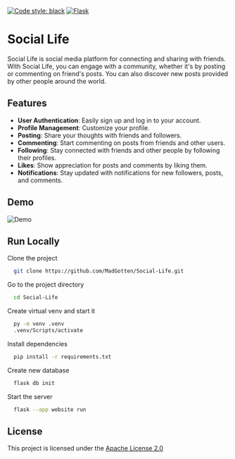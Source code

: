 [![Code style: black](https://img.shields.io/badge/code%20style-black-000000.svg)](https://github.com/psf/black)
[![Flask](https://img.shields.io/badge/Flask-000000?style=flat&logo=flask&logoColor=white)](https://github.com/pallets/flask)

# Social Life

Social Life is social media platform for connecting and sharing with friends. With Social Life, you can engage with a community, whether it's by posting or commenting on friend's posts. You can also discover new posts provided by other people around the world.
## Features

- **User Authentication**: Easily sign up and log in to your account.
- **Profile Management**: Customize your profile.
- **Posting**: Share your thoughts with friends and followers.
- **Commenting**: Start commenting on posts from friends and other users.
- **Following**: Stay connected with friends and other people by following their profiles.
- **Likes**: Show appreciation for posts and comments by liking them.
- **Notifications**: Stay updated with notifications for new followers, posts, and comments.
## Demo
![Demo](https://media1.giphy.com/media/v1.Y2lkPTc5MGI3NjExMDRoZXdiYmN1OWdheWc2Y2M0Mmt6ZzBobHEwdXV5cWRlZTE4MTU4dSZlcD12MV9pbnRlcm5hbF9naWZfYnlfaWQmY3Q9Zw/EEEjb9w7ceQA4DRZvp/giphy.gif)
## Run Locally

Clone the project

```bash
  git clone https://github.com/MadGotten/Social-Life.git
```

Go to the project directory

```bash
  cd Social-Life
```

Create virtual venv and start it

```bash
  py -m venv .venv
  .venv/Scripts/activate
```

Install dependencies

```bash
  pip install -r requirements.txt
```

Create new database

```bash
  flask db init
```

Start the server

```bash
  flask --app website run
```


## License

This project is licensed under the [Apache License 2.0](https://choosealicense.com/licenses/apache-2.0/)

